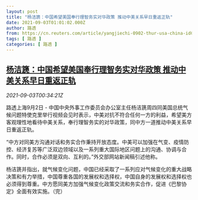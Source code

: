 ```yaml
---
layout: post
title: "杨洁篪：中国希望美国奉行理智务实对华政策 推动中美关系早日重返正轨"
date: 2021-09-03T01:01:02.000Z
author: 路透
from: https://cn.reuters.com/article/yangjiechi-0902-thur-usa-china-idCNKBS2FZ015
tags: [ 路透 ]
categories: [ 路透 ]
---
```

<!--1630630862000-->
[杨洁篪：中国希望美国奉行理智务实对华政策 推动中美关系早日重返正轨](https://cn.reuters.com/article/yangjiechi-0902-thur-usa-china-idCNKBS2FZ015)
------

<div>
<div><i>2021-09-03T00:34:21Z</i></div><p>路透上海9月2日 - 中国中央外事工作委员会办公室主任杨洁篪周四同美国总统气候问题特使克里举行视频会见时表示，中美对抗不符合任何一方的利益，希望美方客观理性地看待中美关系，奉行理智务实的对华政策，同中方一道推动中美关系早日重返正轨。</p><p>“中方对同美方沟通对话和务实合作秉持开放态度。中美可以加强在气变、疫情防控、经济复苏等广泛双边领域以及一系列重大国际地区问题上的沟通、协调与合作。同时，合作必须是双向、互利的。”外交部网站新闻稿引述他称。</p><p>杨洁篪并指出，就气候变化问题，中国已经采取了一系列应对气候变化的重大战略决策和有力举措，中国尊重各国的发展权和选择权，中国自身的发展权和选择权也必须得到尊重。中方愿同美方加强气候变化政策交流和务实合作，促进《巴黎协定》全面有效实施。（完）</p>
</div>
